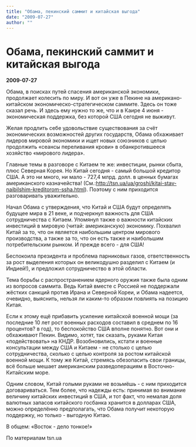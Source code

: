 ```yaml
---
title: "Обама, пекинский саммит и китайская выгода"
date: "2009-07-27"
author: ""
---
```


# Обама, пекинский саммит и китайская выгода

**2009-07-27** 

Обама, в поисках путей спасения американской экономики, продолжает колесить по миру. И вот он уже в Пекине на американо-китайском экономическо-стратегическом саммите. Здесь он тоже сказал речь. И здесь ему нужно то же, что и в Каире 4 июня - экономическая поддержка, без которой США сегодня не выживут.

Желая продлить себе удовольствие существования за счёт экономических возможностей других государств, Обама обхаживает лидеров мировой экономики и ищет новых союзников с целью продолжить «сеансы переливания крови» в обанкротившееся хозяйство «мирового лидера».

Главные темы в разговоре с Китаем те же: инвестиции, рынки сбыта, плюс Северная Корея. Но Китай сегодня - самый большой кредитор США. А это ни много, ни мало - 727,4 млрд. долл. в ценных бумагах американского казначейства! (См.:http://tsn.ua/ua/groshi/kitai-stav-naibilshim-kreditorom-ssha.html). Поэтому с ним приходится разговаривать уважительно.

Начал Обама с утверждения, что Китай и США будут определять будущее мира в 21 веке, и подчеркнул важность для США сотрудничества с Китаем. Упомянул также о важности китайских инвестиций в мировую (читай: американскую) экономику. Похвалил Китай за то, что он является наибольшим центром мирового производства, а также за то, что он есть также и наибольшим потребительским рынком. И прежде всего - для США!

Беспокоила президента и проблема парниковых газов, ответственность за рост выделения которых он великодушно разделил с Китаем (и Индией!), и предложил сотрудничество в этой области.

Тема борьбы с распространением ядерного оружия также была одним из вопросов саммита. Ведь Китай вместе с Россией не поддержали жёстких санкций против Ирана и Северной Кореи, и Обама надеется, очевидно, выяснить, нельзя ли каким-то образом повлиять на позицию Китая.

Если к этому ещё прибавить усиление китайской военной мощи (за последние 10 лет рост военных расходов составил в среднем по 16 процентов? в год), то беспокойство США вполне понятно. Вот они и обхаживают Пекин. Видимо, хотят, так сказать, руками Китая «подействовать» на КНДР. Возобновились, кстати и военные консультации между США и Китаем - не столько с целью сотрудничества, сколько с целью контроля за ростом китайской военной мощи. К тому же Китай, стремясь обезопасить свои границы, всё больше мешает американским разведоперациям в Восточно-Китайским море.

Одним словом, Китай голыми руками не возьмёшь - с ним приходится договариваться. Тем более, что надежды есть: принимая во внимание величину китайских инвестиций в США, и тот факт, что немалая доля валютных запасов китайского госбанка хранится в долларах США, можно определённо предполагать, что Обама получит некоторую поддержку, но только - выгодную Китаю.

В общем: «Восток - дело тонкое!»

По материалам tsn.ua